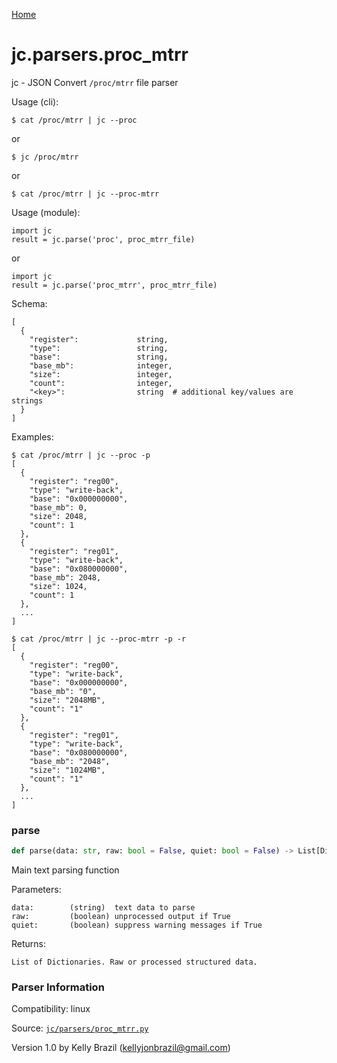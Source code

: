 [Home](https://kellyjonbrazil.github.io/jc/)
<a id="jc.parsers.proc_mtrr"></a>

# jc.parsers.proc\_mtrr

jc - JSON Convert `/proc/mtrr` file parser

Usage (cli):

    $ cat /proc/mtrr | jc --proc

or

    $ jc /proc/mtrr

or

    $ cat /proc/mtrr | jc --proc-mtrr

Usage (module):

    import jc
    result = jc.parse('proc', proc_mtrr_file)

or

    import jc
    result = jc.parse('proc_mtrr', proc_mtrr_file)

Schema:

    [
      {
        "register":             string,
        "type":                 string,
        "base":                 string,
        "base_mb":              integer,
        "size":                 integer,
        "count":                integer,
        "<key>":                string  # additional key/values are strings
      }
    ]

Examples:

    $ cat /proc/mtrr | jc --proc -p
    [
      {
        "register": "reg00",
        "type": "write-back",
        "base": "0x000000000",
        "base_mb": 0,
        "size": 2048,
        "count": 1
      },
      {
        "register": "reg01",
        "type": "write-back",
        "base": "0x080000000",
        "base_mb": 2048,
        "size": 1024,
        "count": 1
      },
      ...
    ]

    $ cat /proc/mtrr | jc --proc-mtrr -p -r
    [
      {
        "register": "reg00",
        "type": "write-back",
        "base": "0x000000000",
        "base_mb": "0",
        "size": "2048MB",
        "count": "1"
      },
      {
        "register": "reg01",
        "type": "write-back",
        "base": "0x080000000",
        "base_mb": "2048",
        "size": "1024MB",
        "count": "1"
      },
      ...
    ]

<a id="jc.parsers.proc_mtrr.parse"></a>

### parse

```python
def parse(data: str, raw: bool = False, quiet: bool = False) -> List[Dict]
```

Main text parsing function

Parameters:

    data:        (string)  text data to parse
    raw:         (boolean) unprocessed output if True
    quiet:       (boolean) suppress warning messages if True

Returns:

    List of Dictionaries. Raw or processed structured data.

### Parser Information
Compatibility:  linux

Source: [`jc/parsers/proc_mtrr.py`](https://github.com/kellyjonbrazil/jc/blob/master/jc/parsers/proc_mtrr.py)

Version 1.0 by Kelly Brazil (kellyjonbrazil@gmail.com)
